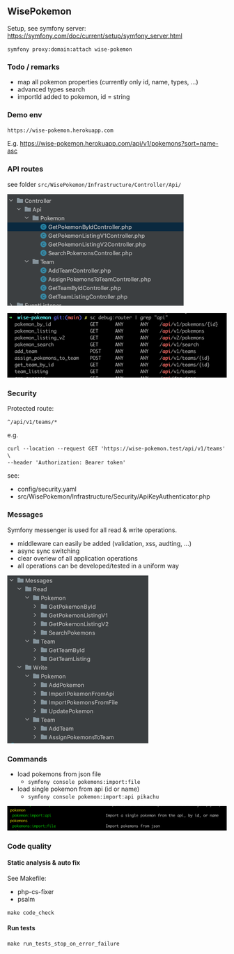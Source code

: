 ## WisePokemon

Setup, see symfony server:
https://symfony.com/doc/current/setup/symfony_server.html

```
symfony proxy:domain:attach wise-pokemon
```

### Todo / remarks
* map all pokemon properties (currently only id, name, types, ...)
* advanced types search
* importId added to pokemon, id = string

### Demo env

`https://wise-pokemon.herokuapp.com`

E.g.
https://wise-pokemon.herokuapp.com/api/v1/pokemons?sort=name-asc

### API routes

see folder `src/WisePokemon/Infrastructure/Controller/Api/`

![img.png](doc/img/controllers.png)

![img.png](doc/img/routes.png)

### Security

Protected route:

```
^/api/v1/teams/*
```

e.g.
```
curl --location --request GET 'https://wise-pokemon.test/api/v1/teams' \
--header 'Authorization: Bearer token'
```

see:
* config/security.yaml
* src/WisePokemon/Infrastructure/Security/ApiKeyAuthenticator.php

### Messages
Symfony messenger is used for all read & write operations.

* middleware can easily be added (validation, xss, audting, ...)
* async sync switching
* clear overiew of all application operations
* all operations can be developed/tested in a uniform way

![img.png](doc/img/message_listing.png)

### Commands
* load pokemons from json file 
  * ``symfony console pokemons:import:file``
* load single pokemon from api (id or name) 
  * ``symfony console pokemon:import:api pikachu``

![img.png](doc/img/commands.png)

### Code quality

#### Static analysis & auto fix
See Makefile:
* php-cs-fixer
* psalm

```
make code_check
```

#### Run tests

```
make run_tests_stop_on_error_failure
```
